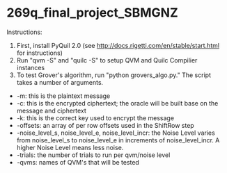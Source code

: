 # 269q_final_project_SBMGNZ

Instructions:

1. First, install PyQuil 2.0 (see http://docs.rigetti.com/en/stable/start.html for instructions)
2. Run "qvm -S" and "quilc -S" to setup QVM and Quilc Compilier instances
3. To test Grover's algorithm, run "python grovers_algo.py." The script takes a number of arguments.

* -m: this is the plaintext message
* -c: this is the encrypted ciphertext; the oracle will be built base on the message and ciphertext
* -k: this is the correct key used to encrypt the message
* -offsets: an array of per row offsets used in the ShiftRow step
* -noise_level_s, noise_level_e, noise_level_incr: the Noise Level varies from noise_level_s to noise_level_e in increments of noise_level_incr. A higher Noise Level means less noise.
* -trials: the number of trials to run per qvm/noise level
* -qvms: names of QVM's that will be tested
